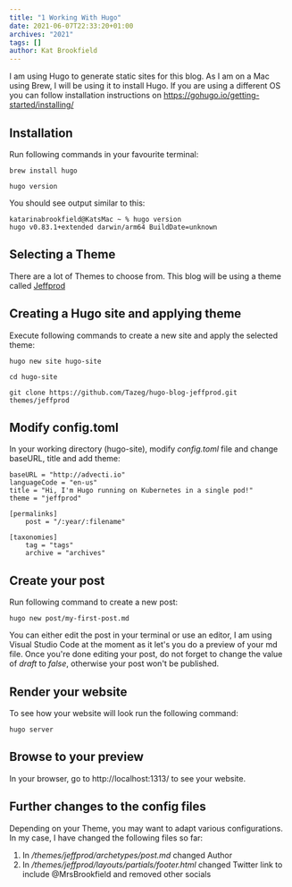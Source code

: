 ```yaml
---
title: "1 Working With Hugo"
date: 2021-06-07T22:33:20+01:00
archives: "2021"
tags: []
author: Kat Brookfield
---
```


I am using Hugo to generate static sites for this blog. As I am on a Mac using Brew, I will be using it to install Hugo. If you are using a different OS you can follow installation instructions on https://gohugo.io/getting-started/installing/

## Installation
Run following commands in your favourite terminal:

```
brew install hugo

hugo version
```

You should see output similar to this:
```
katarinabrookfield@KatsMac ~ % hugo version
hugo v0.83.1+extended darwin/arm64 BuildDate=unknown
```

## Selecting a Theme
There are a lot of Themes to choose from. This blog will be using a theme called [Jeffprod](https://themes.gohugo.io/hugo-blog-jeffprod/)

## Creating a Hugo site and applying theme
Execute following commands to create a new site and apply the selected theme:
```
hugo new site hugo-site

cd hugo-site

git clone https://github.com/Tazeg/hugo-blog-jeffprod.git themes/jeffprod
```
## Modify config.toml
In your working directory (hugo-site), modify *config.toml* file and change baseURL, title and add theme:
```
baseURL = "http://advecti.io"
languageCode = "en-us"
title = "Hi, I'm Hugo running on Kubernetes in a single pod!"
theme = "jeffprod"

[permalinks]
    post = "/:year/:filename"

[taxonomies]
    tag = "tags"
    archive = "archives"
```

## Create your post
Run following command to create a new post:
```
hugo new post/my-first-post.md
```

You can either edit the post in your terminal or use an editor, I am using Visual Studio Code at the moment as it let's you do a preview of your md file.
Once you're done editing your post, do not forget to change the value of *draft* to *false*, otherwise your post won't be published.

## Render your website
To see how your website will look run the following command:
```
hugo server
```

## Browse to your preview
In your browser, go to http://localhost:1313/ to see your website.

## Further changes to the config files
Depending on your Theme, you may want to adapt various configurations.
In my case, I have changed the following files so far:

1. In */themes/jeffprod/archetypes/post.md* changed Author
2. In */themes/jeffprod/layouts/partials/footer.html* changed Twitter link to include @MrsBrookfield and removed other socials